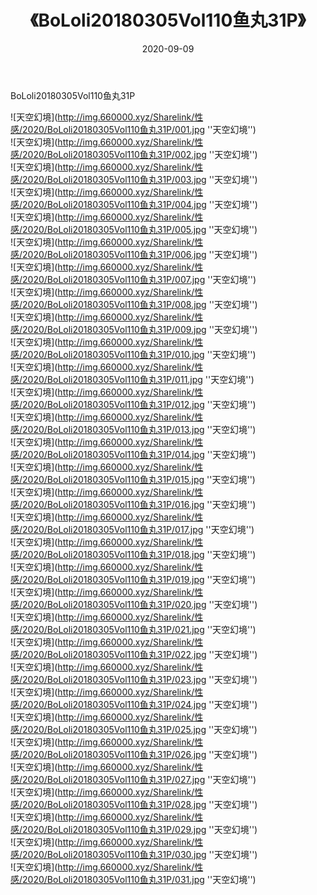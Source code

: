 ﻿---
layout: post
title:  《BoLoli20180305Vol110鱼丸31P》
date:   2020-09-09
img: http://img.660000.xyz/Sharelink/性感/2020/BoLoli20180305Vol110鱼丸31P/000.jpg
categories: [美女, 性感, 泳衣]
---

BoLoli20180305Vol110鱼丸31P



![天空幻境](http://img.660000.xyz/Sharelink/性感/2020/BoLoli20180305Vol110鱼丸31P/001.jpg ''天空幻境'') <br>
![天空幻境](http://img.660000.xyz/Sharelink/性感/2020/BoLoli20180305Vol110鱼丸31P/002.jpg ''天空幻境'') <br>
![天空幻境](http://img.660000.xyz/Sharelink/性感/2020/BoLoli20180305Vol110鱼丸31P/003.jpg ''天空幻境'') <br>
![天空幻境](http://img.660000.xyz/Sharelink/性感/2020/BoLoli20180305Vol110鱼丸31P/004.jpg ''天空幻境'') <br>
![天空幻境](http://img.660000.xyz/Sharelink/性感/2020/BoLoli20180305Vol110鱼丸31P/005.jpg ''天空幻境'') <br>
![天空幻境](http://img.660000.xyz/Sharelink/性感/2020/BoLoli20180305Vol110鱼丸31P/006.jpg ''天空幻境'') <br>
![天空幻境](http://img.660000.xyz/Sharelink/性感/2020/BoLoli20180305Vol110鱼丸31P/007.jpg ''天空幻境'') <br>
![天空幻境](http://img.660000.xyz/Sharelink/性感/2020/BoLoli20180305Vol110鱼丸31P/008.jpg ''天空幻境'') <br>
![天空幻境](http://img.660000.xyz/Sharelink/性感/2020/BoLoli20180305Vol110鱼丸31P/009.jpg ''天空幻境'') <br>
![天空幻境](http://img.660000.xyz/Sharelink/性感/2020/BoLoli20180305Vol110鱼丸31P/010.jpg ''天空幻境'') <br>
![天空幻境](http://img.660000.xyz/Sharelink/性感/2020/BoLoli20180305Vol110鱼丸31P/011.jpg ''天空幻境'') <br>
![天空幻境](http://img.660000.xyz/Sharelink/性感/2020/BoLoli20180305Vol110鱼丸31P/012.jpg ''天空幻境'') <br>
![天空幻境](http://img.660000.xyz/Sharelink/性感/2020/BoLoli20180305Vol110鱼丸31P/013.jpg ''天空幻境'') <br>
![天空幻境](http://img.660000.xyz/Sharelink/性感/2020/BoLoli20180305Vol110鱼丸31P/014.jpg ''天空幻境'') <br>
![天空幻境](http://img.660000.xyz/Sharelink/性感/2020/BoLoli20180305Vol110鱼丸31P/015.jpg ''天空幻境'') <br>
![天空幻境](http://img.660000.xyz/Sharelink/性感/2020/BoLoli20180305Vol110鱼丸31P/016.jpg ''天空幻境'') <br>
![天空幻境](http://img.660000.xyz/Sharelink/性感/2020/BoLoli20180305Vol110鱼丸31P/017.jpg ''天空幻境'') <br>
![天空幻境](http://img.660000.xyz/Sharelink/性感/2020/BoLoli20180305Vol110鱼丸31P/018.jpg ''天空幻境'') <br>
![天空幻境](http://img.660000.xyz/Sharelink/性感/2020/BoLoli20180305Vol110鱼丸31P/019.jpg ''天空幻境'') <br>
![天空幻境](http://img.660000.xyz/Sharelink/性感/2020/BoLoli20180305Vol110鱼丸31P/020.jpg ''天空幻境'') <br>
![天空幻境](http://img.660000.xyz/Sharelink/性感/2020/BoLoli20180305Vol110鱼丸31P/021.jpg ''天空幻境'') <br>
![天空幻境](http://img.660000.xyz/Sharelink/性感/2020/BoLoli20180305Vol110鱼丸31P/022.jpg ''天空幻境'') <br>
![天空幻境](http://img.660000.xyz/Sharelink/性感/2020/BoLoli20180305Vol110鱼丸31P/023.jpg ''天空幻境'') <br>
![天空幻境](http://img.660000.xyz/Sharelink/性感/2020/BoLoli20180305Vol110鱼丸31P/024.jpg ''天空幻境'') <br>
![天空幻境](http://img.660000.xyz/Sharelink/性感/2020/BoLoli20180305Vol110鱼丸31P/025.jpg ''天空幻境'') <br>
![天空幻境](http://img.660000.xyz/Sharelink/性感/2020/BoLoli20180305Vol110鱼丸31P/026.jpg ''天空幻境'') <br>
![天空幻境](http://img.660000.xyz/Sharelink/性感/2020/BoLoli20180305Vol110鱼丸31P/027.jpg ''天空幻境'') <br>
![天空幻境](http://img.660000.xyz/Sharelink/性感/2020/BoLoli20180305Vol110鱼丸31P/028.jpg ''天空幻境'') <br>
![天空幻境](http://img.660000.xyz/Sharelink/性感/2020/BoLoli20180305Vol110鱼丸31P/029.jpg ''天空幻境'') <br>
![天空幻境](http://img.660000.xyz/Sharelink/性感/2020/BoLoli20180305Vol110鱼丸31P/030.jpg ''天空幻境'') <br>
![天空幻境](http://img.660000.xyz/Sharelink/性感/2020/BoLoli20180305Vol110鱼丸31P/031.jpg ''天空幻境'') <br>